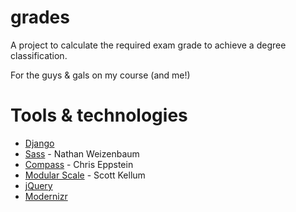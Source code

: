 grades
=====================

A project to calculate the required exam grade to achieve a degree classification.

For the guys & gals on my course (and me!)

Tools & technologies
======
- [Django](https://www.djangoproject.com/)
- [Sass](https://github.com/nex3/sass) - Nathan Weizenbaum 
- [Compass](https://github.com/chriseppstein/compass) - Chris Eppstein 
- [Modular Scale](https://github.com/scottkellum/modular-scale) - Scott Kellum 
- [jQuery](http://jquery.com/) 
- [Modernizr](http://modernizr.com/)
